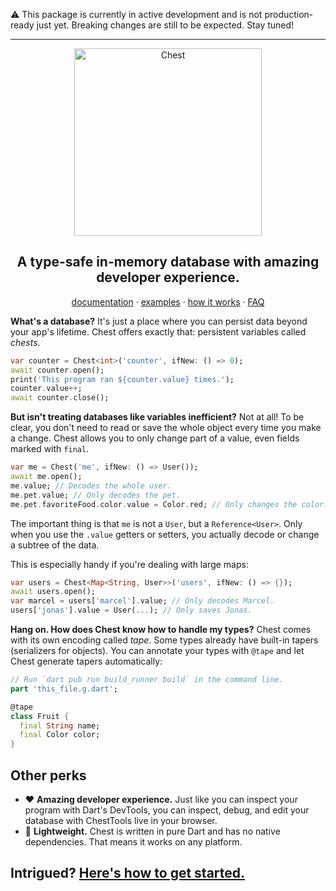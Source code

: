 ⚠ This package is currently in active development and is not production-ready just yet. Breaking changes are still to be expected. Stay tuned!

---

<p align="center">
<img src="https://chestdb.github.io/assets/logo.svg" width="300px" alt="Chest" />
</p>
<h2 align="center"> A type-safe in-memory database with amazing developer experience.</h2>

<p align="center">
<a href="https://chestdb.github.io">documentation</a> · <a href="https://chestdb.github.io/#/examples">examples</a> · <a href="https://chestdb.github.io/#/how-does-it-work">how it works</a> · <a href="https://chestdb.github.io/#/faq">FAQ</a>
</p>

**What's a database?**
It's just a place where you can persist data beyond your app's lifetime. Chest offers exactly that: persistent variables called *chests*.

```dart
var counter = Chest<int>('counter', ifNew: () => 0);
await counter.open();
print('This program ran ${counter.value} times.');
counter.value++;
await counter.close();
```

**But isn't treating databases like variables inefficient?**
Not at all! To be clear, you don't need to read or save the whole object every time you make a change.
Chest allows you to only change part of a value, even fields marked with `final`.

```dart
var me = Chest('me', ifNew: () => User());
await me.open();
me.value; // Decodes the whole user.
me.pet.value; // Only decodes the pet.
me.pet.favoriteFood.color.value = Color.red; // Only changes the color.
```

The important thing is that `me` is not a `User`, but a `Reference<User>`.
Only when you use the `.value` getters or setters, you actually decode or change a subtree of the data.

This is especially handy if you're dealing with large maps:

```dart
var users = Chest<Map<String, User>>('users', ifNew: () => {});
await users.open();
var marcel = users['marcel'].value; // Only decodes Marcel.
users['jonas'].value = User(...); // Only saves Jonas.
```

**Hang on. How does Chest know how to handle my types?**
Chest comes with its own encoding called *tape*. Some types already have built-in tapers (serializers for objects).
You can annotate your types with `@tape` and let Chest generate tapers automatically:

```dart
// Run `dart pub run build_runner build` in the command line.
part 'this_file.g.dart';

@tape
class Fruit {
  final String name;
  final Color color;
}
```

<!-- Tapers for types from other packages are also available to plug and play – for example, for tuple, Flutter, and TODO. -->

## Other perks

- ❤️ **Amazing developer experience.** Just like you can inspect your program with Dart's DevTools, you can inspect, debug, and edit your database with ChestTools live in your browser.
- 🎈 **Lightweight.** Chest is written in pure Dart and has no native dependencies. That means it works on any platform.
<!-- - ⚡ **Fast.** Chest is fast. Unlike most other in-memory databases, it also minimizes startup-time. And if you want to tweak performance, profiling and statistics are built-in. -->

## Intrigued? [Here's how to get started.](https://chestdb.github.io)
